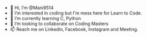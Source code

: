 - 👋 Hi, I’m @Mani9514
- 👀 I’m interested in coding but I'm mess here for Learn to Code.
- 🌱 I’m currently learning C, Python
- 💞️ I’m looking to collaborate on Coding Masters
- 📫 Reach me on Linkedin, Facebook, Instagram and Meeting.

<!---
Mani9514/Mani9514 is a ✨ special ✨ repository because its `README.md` (this file) appears on your GitHub profile.
You can click the Preview link to take a look at your changes.
--->
